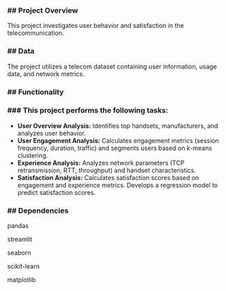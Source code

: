 ### ## Project Overview

This project investigates user behavior and satisfaction in the telecommunication.

### ## Data

The project utilizes a telecom dataset containing user information, usage data, and network metrics.

### ## Functionality

### ### This project performs the following tasks:

* **User Overview Analysis:** Identifies top handsets, manufacturers, and analyzes user behavior.
* **User Engagement Analysis:** Calculates engagement metrics (session frequency, duration, traffic) and segments users based on k-means clustering.
* **Experience Analysis:** Analyzes network parameters (TCP retransmission, RTT, throughput) and handset characteristics.
* **Satisfaction Analysis:** Calculates satisfaction scores based on engagement and experience metrics. Develops a regression model to predict satisfaction scores.

### ## Dependencies

pandas

streamlit

seaborn

scikit-learn

matplotlib
